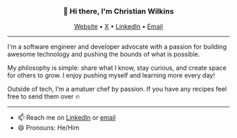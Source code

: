 <h3 align="center">👋 Hi there, I'm Christian Wilkins</h3>

<p align="center">
  <a href="https://chriswiki.com/">Website</a> •
  <a href="https://x.com/christian_wilki">X</a> •
  <a href="https://www.linkedin.com/in/christian--wilkins/">LinkedIn</a> •
  <a href="mailto:christian.wilkins.careers@gmail.com">Email</a>
</p>

---
I'm a software engineer and developer advocate with a passion for building awesome technology and pushing the bounds of what is possible.

My philosophy is simple: share what I know, stay curious, and create space for others to grow. I enjoy pushing myself and learning more every day!

Outside of tech, I’m a amatuer chef by passion. If you have any recipes feel free to send them over 🔥

---

- 📫 Reach me on [LinkedIn](https://www.linkedin.com/lauragift_) or [email](mailto:christian.wilkins.careers@gmail.com)  
- 😄 Pronouns: He/Him